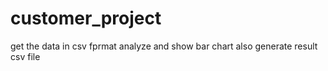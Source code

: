 # customer_project
get the data in csv fprmat
analyze and show bar chart
also generate result csv file
